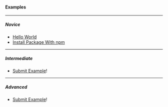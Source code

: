 #### Examples

---

##### Novice

- [Hello World](/hello-world)
- [Install Package With npm](/install-package-with-npm)

---
##### Intermediate

- [Submit Example](https://github.com/joshmanders/node-by-example/issues)!

---
##### Advanced

- [Submit Example](https://github.com/joshmanders/node-by-example/issues)!
